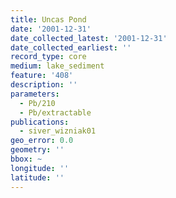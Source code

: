 ```yaml
---
title: Uncas Pond
date: '2001-12-31'
date_collected_latest: '2001-12-31'
date_collected_earliest: ''
record_type: core
medium: lake_sediment
feature: '408'
description: ''
parameters:
  - Pb/210
  - Pb/extractable
publications:
  - siver_wizniak01
geo_error: 0.0
geometry: ''
bbox: ~
longitude: ''
latitude: ''
---
```

